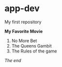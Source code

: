 # app-dev
My first repository

**My Favorite Movie**
1. No More Bet
2. The Queens Gambit
3. The Rules of the game

*The end*
